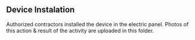 ## Device Instalation

Authorized contractors installed the device in the electric panel.
Photos of this action & result of the activity are uploaded in this folder.